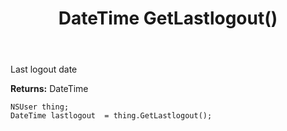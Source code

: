 ﻿---
uid: crmscript_ref_NSUser_GetLastlogout
title: DateTime GetLastlogout()
intellisense: NSUser.GetLastlogout
keywords: NSUser, GetLastlogout
so.topic: reference
---

Last logout date

**Returns:** DateTime


```crmscript
NSUser thing;
DateTime lastlogout  = thing.GetLastlogout();
```


